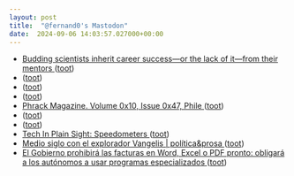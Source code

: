 ```yaml
---
layout: post
title:  "@fernand0's Mastodon"
date:  2024-09-06 14:03:57.027000+00:00
---
```

*  [Budding scientists inherit career success—or the lack of it—from their mentors   ](https://www.science.org/content/article/budding-scientists-inherit-career-success-or-lack-it-their-mentors) ([toot](https://mastodon.social/@fernand0/113090981856871355))
*  [ ](https://mastodon.social/users/fernand0/statuses/113090817117520026/activity) ([toot](https://mastodon.social/users/fernand0/statuses/113090817117520026/activity))
*  [ ](https://mastodon.social/users/fernand0/statuses/113090543342793609/activity) ([toot](https://mastodon.social/users/fernand0/statuses/113090543342793609/activity))
*  [ ](https://social.politicaconciencia.org/@Argos_DeCore) ([toot](https://mastodon.social/@fernand0/113090543052939431))
*  [Phrack Magazine. Volume 0x10, Issue 0x47, Phile  ](https://mastodon.social/tags/0x01) ([toot](https://mastodon.social/@fernand0/113090455911105370))
*  [ ](https://mastodon.social/users/fernand0/statuses/113090157879435543/activity) ([toot](https://mastodon.social/users/fernand0/statuses/113090157879435543/activity))
*  [ ](https://social.politicaconciencia.org/@Argos_DeCore) ([toot](https://mastodon.social/@fernand0/113090157690828199))
*  [Tech In Plain Sight: Speedometers ](https://hackaday.com/2024/08/22/tech-in-plain-sight-speedometers) ([toot](https://mastodon.social/@fernand0/113090078469876995))
*  [Medio siglo con el explorador Vangelis \| política&prosa ](https://politicaprosa.com/es/medio-siglo-con-el-explorador-vangelis) ([toot](https://mastodon.social/@fernand0/113089905703454335))
*  [El Gobierno prohibirá las facturas en Word, Excel o PDF pronto: obligará a los autónomos a usar programas especializados ](https://www.genbeta.com/actualidad/gobierno-prohibira-facturas-word-excel-pdf-pronto-obligara-a-autonomos-a-usar-programas-especializado) ([toot](https://mastodon.social/@fernand0/113089567071453702))
